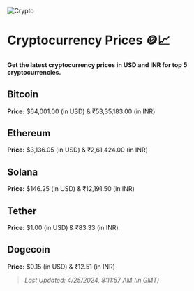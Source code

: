 
![Crypto](https://www.techguide.com.au/wp-content/uploads/2020/11/crypto3.jpeg)

# Cryptocurrency Prices 🪙📈

#### Get the latest cryptocurrency prices in USD and INR for top 5 cryptocurrencies.

## Bitcoin

**Price:** $64,001.00 (in USD) & ₹53,35,183.00 (in INR)

## Ethereum

**Price:** $3,136.05 (in USD) & ₹2,61,424.00 (in INR)

## Solana

**Price:** $146.25 (in USD) & ₹12,191.50 (in INR)

## Tether

**Price:** $1.00 (in USD) & ₹83.33 (in INR)

## Dogecoin

**Price:** $0.15 (in USD) & ₹12.51 (in INR)

> _Last Updated: 4/25/2024, 8:11:57 AM (in GMT)_
